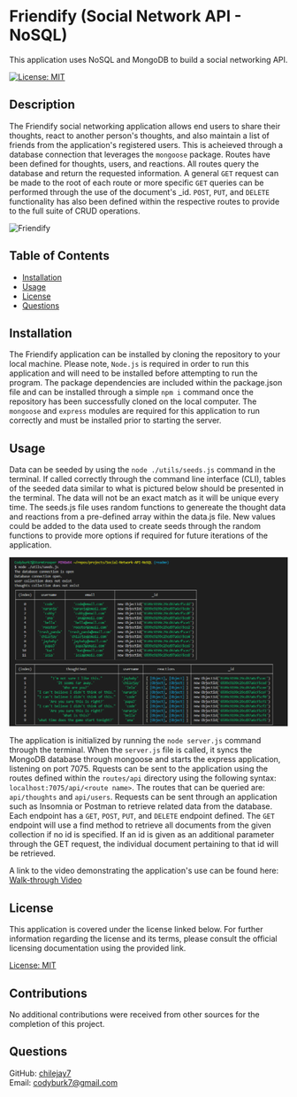 # Friendify (Social Network API - NoSQL)
This application uses NoSQL and MongoDB to build a social networking API.

[![License: MIT](https://img.shields.io/badge/License-MIT-green.svg)](https://opensource.org/licenses/MIT)

## Description

The Friendify social networking application allows end users to share their thoughts, react to another person's thoughts, and also maintain a list of friends from the application's registered users.  This is acheieved through a database connection that leverages the `mongoose` package.  Routes have been defined for thoughts, users, and reactions.  All routes query the database and return the requested information.  A general `GET` request can be made to the root of each route or more specific `GET` queries can be performed through the use of the document's _id.  `POST`, `PUT`, and `DELETE` functionality has also been defined within the respective routes to provide to the full suite of CRUD operations.

![Friendify]()

## Table of Contents 

- [Installation](#installation)  
- [Usage](#usage)  
- [License](#license)
- [Questions](#questions)  
      
    
## Installation

The Friendify application can be installed by cloning the repository to your local machine.  Please note, `Node.js` is required in order to run this application and will need to be installed before attempting to run the program.  The package dependencies are included within the package.json file and can be installed through a simple `npm i` command once the repository has been successfully cloned on the local computer.  The `mongoose` and `express` modules are required for this application to run correctly and must be installed prior to starting the server.

## Usage

Data can be seeded by using the `node ./utils/seeds.js` command in the terminal.  If called correctly through the command line interface (CLI), tables of the seeded data similar to what is pictured below should be presented in the terminal.  The data will not be an exact match as it will be unique every time.  The seeds.js file uses random functions to genereate the thought data and reactions from a pre-defined array within the data.js file.  New values could be added to the data used to create seeds through the random functions to provide more options if required for future iterations of the application.

![Seed Data](./src/seeds.png)

The application is initialized by running the `node server.js` command through the terminal.  When the `server.js` file is called, it syncs the MongoDB database through mongoose and starts the express application, listening on port 7075.  Rquests can be sent to the application using the routes defined within the `routes/api` directory using the following syntax: `localhost:7075/api/<route name>`.  The routes that can be queried are: `api/thoughts` and `api/users`.  Requests can be sent through an application such as Insomnia or Postman to retrieve related data from the database.  Each endpoint has a `GET`, `POST`, `PUT`, and `DELETE` endpoint defined.  The `GET` endpoint will use a find method to retrieve all documents from the given collection if no id is specified.  If an id is given as an additional parameter through the GET request, the individual document pertaining to that id will be retrieved.

A link to the video demonstrating the application's use can be found here: [Walk-through Video]()

## License

This application is covered under the license linked below.  For further information regarding the license and its terms, please consult the official licensing documentation using the provided link.

[License: MIT](https://opensource.org/licenses/MIT)

## Contributions

No additional contributions were received from other sources for the completion of this project.

## Questions
  
GitHub: [chilejay7](https://github.com/chilejay7?tab=repositories)  
Email: codyburk7@gmail.com

